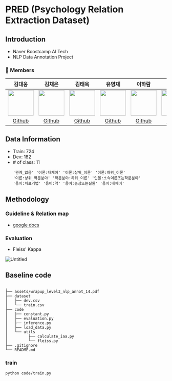 # PRED (Psychology Relation Extraction Dataset)

## Introduction
- Naver Boostcamp AI Tech
- NLP Data Annotation Project

### 🔅 Members

김대웅|김채은|김태욱|유영재|이하람|진명훈|허진규|
:-:|:-:|:-:|:-:|:-:|:-:|:-:
<img src='https://avatars.githubusercontent.com/u/41335296?v=4' height=80 width=80px></img>|<img src='https://avatars.githubusercontent.com/u/60843683?v=4' height=80 width=80px></img>|<img src='https://avatars.githubusercontent.com/u/47404628?v=4' height=80 width=80px></img>|<img src='https://avatars.githubusercontent.com/u/53523319?v=4' height=80 width=80px></img>|<img src='https://avatars.githubusercontent.com/u/35680202?v=4' height=80 width=80px></img>|<img src='https://avatars.githubusercontent.com/u/37775784?v=4' height=80 width=80px></img>|<img src='https://avatars.githubusercontent.com/u/88299729?v=4' height=80 width=80px></img>
[Github](https://github.com/KimDaeUng)|[Github](https://github.com/Amber-Chaeeunk)|[Github](https://github.com/taeukkkim)|[Github](https://github.com/uyeongjae)|[Github](https://github.com/hrxorxm)|[Github](https://github.com/jinmang2)|[Github](https://github.com/JeangyuHeo)

## Data Information
- Train: 724
- Dev: 182
- \# of class: 11
    ```
    '관계_없음' '이론:대체어' '이론:상위_이론' '이론:하위_이론'
    '이론:상위_학문분야' '학문분야:하위_이론' '인물:소속이론또는학문분야'
    '용어:치료기법' '용어:약' '용어:증상또는질환' '용어:대체어'
    ```

## Methodology

### Guideline & Relation map

- [google docs](https://docs.google.com/document/d/1Qf8lenJtMQ_XOTBEEM6Kiz-d1_3ZOCg1/edit?usp=sharing&ouid=106498369085903094431&rtpof=true&sd=true
)

### Evaluation
- Fleiss' Kappa

![Untitled](https://user-images.githubusercontent.com/37775784/142575313-066123c8-dd67-401d-a15b-197f3f1e4f3c.png)

## Baseline code
```
.
├── assets/wrapup_level3_nlp_annot_14.pdf
├── dataset
│   ├── dev.csv
│   └── train.csv
├── code
│   ├── constant.py
│   ├── evaluation.py
│   ├── inference.py
│   ├── load_data.py
│   └── utils
│         ├── calculate_iaa.py
│         └── fleiss.py
├── .gitignore
└── README.md
```

### train

```shell
python code/train.py
```
